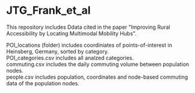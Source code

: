 # JTG_Frank_et_al
This repository includes Ddata cited in the paper "Improving Rural Accessibility by Locating Multimodal Mobility Hubs".

POI_locations (folder) includes coordiniates of points-of-interest in Heinsberg, Germany, sorted by category.\
POI_categories.csv includes all analzed categories.\
commuting.csv includes the daily commuting volume between population nodes.\
people.csv includes population, coordinates and node-based commuting data of the population nodes.
